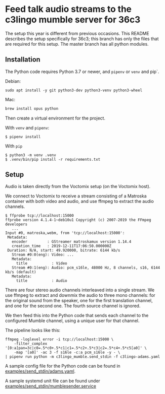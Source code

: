 # Feed talk audio streams to the c3lingo mumble server for 36c3

The setup this year is different from previous occasions. This README describes
the setup specifically for 36c3; this branch has only the files that are
required for this setup. The master branch has all python modules.

## Installation

The Python code requires Python 3.7 or newer, and `pipenv` or `venv` and pip`.

Debian:
```
sudo apt install -y git python3-dev python3-venv python3-wheel
```

Mac:
```sh
brew install opus python
```

Then create a virtual environment for the project.

With `venv` and `pipenv`:
```
$ pipenv install
```

With `pip`
```
$ python3 -m venv .venv
$ .venv/bin/pip install -r requirements.txt
```

## Setup

Audio is taken directly from the Voctomix setup (on the Voctomix host).

We connect to Voctomix to receive a stream consisting of a Matroska container
with both video and audio, and use ffmpeg to extract the audio channels.

```
$ ffprobe tcp://localhost:15000
ffprobe version 4.1.4-1~deb10u1 Copyright (c) 2007-2019 the FFmpeg developers
   ...
Input #0, matroska,webm, from 'tcp://localhost:15000':
 Metadata:
   encoder         : GStreamer matroskamux version 1.14.4
   creation_time   : 2019-12-11T17:06:50.000000Z
 Duration: N/A, start: 49.920000, bitrate: 6144 kb/s
   Stream #0:0(eng): Video: ...
   Metadata:
     title           : Video
   Stream #0:1(eng): Audio: pcm_s16le, 48000 Hz, 8 channels, s16, 6144 kb/s (default)
   Metadata:
     title           : Audio

```

There are four stereo audio channels interleaved into a single stream. We use
ffmpeg to extract and downmix the audio to three mono channels: for the original
sound from the speaker, one for the first translation channel, and one for
the second one. The fourth source channel is ignored.

We then feed this into the Python code that sends each channel to the configured
Mumble channel, using a unique user for that channel.

The pipeline looks like this:
```
ffmpeg -loglevel error -i tcp://localhost:15000 \
    -filter_complex '[0:a]pan=3c|c0=.5*c0+.5*c1|c1=.5*c2+.5*c3|c2=.5*c4+.5*c5[a0]' \
    -map '[a0]' -ac 3 -f s16le -c:a pcm_s16le -y - \
| pipenv run python -m c3lingo_mumble.send_stdin -f c3lingo-adams.yaml
```

A sample config file for the Python code can be found in
[examples/send_stdin/adams.yaml](examples/send_stdin/adams.yaml).

A sample systemd unit file can be found under
[examples/send_stdin/mumblesender.service](examples/send_stdin/mumblesender.service)